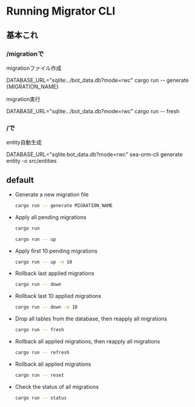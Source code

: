 # Running Migrator CLI

## 基本これ

### /migrationで

migrationファイル作成

DATABASE_URL="sqlite:../bot_data.db?mode=rwc" cargo run -- generate {MIGRATION_NAME}

migration実行

<!-- DATABASE_URL="sqlite:../bot_data.db?mode=rwc" cargo run -- up -->

DATABASE_URL="sqlite:../bot_data.db?mode=rwc" cargo run -- fresh

### /で 

entity自動生成

DATABASE_URL="sqlite:bot_data.db?mode=rwc" sea-orm-cli generate entity -o src/entities

## default

- Generate a new migration file
    ```sh
    cargo run -- generate MIGRATION_NAME
    ```
- Apply all pending migrations
    ```sh
    cargo run
    ```
    ```sh
    cargo run -- up
    ```
- Apply first 10 pending migrations
    ```sh
    cargo run -- up -n 10
    ```
- Rollback last applied migrations
    ```sh
    cargo run -- down
    ```
- Rollback last 10 applied migrations
    ```sh
    cargo run -- down -n 10
    ```
- Drop all tables from the database, then reapply all migrations
    ```sh
    cargo run -- fresh
    ```
- Rollback all applied migrations, then reapply all migrations
    ```sh
    cargo run -- refresh
    ```
- Rollback all applied migrations
    ```sh
    cargo run -- reset
    ```
- Check the status of all migrations
    ```sh
    cargo run -- status
    ```
